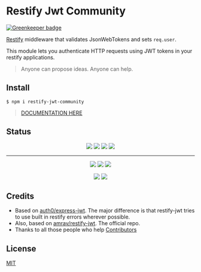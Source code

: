 # Restify Jwt Community

[![Greenkeeper badge](https://badges.greenkeeper.io/frbuceta/restify-jwt-community.svg)](https://greenkeeper.io/)

[Restify](http://restify.com/) middleware that validates JsonWebTokens and sets `req.user`.

This module lets you authenticate HTTP requests using JWT tokens in your restify applications.

> Anyone can propose ideas. Anyone can help.

## Install

    $ npm i restify-jwt-community
    
> [DOCUMENTATION HERE](docs/index.md)

## Status

<p align="center">
    <a href="https://www.npmjs.com/package/restify-jwt-community" alt="NPM">
        <img src="https://img.shields.io/npm/v/restify-jwt-community.svg?style=for-the-badge" /></a>
    <a href="https://github.com/frbuceta/restify-jwt-community" alt="GitHub last commit">
        <img src="https://img.shields.io/github/last-commit/frbuceta/restify-jwt-community.svg?color=blue&style=for-the-badge" /></a>
    <a href="https://github.com/frbuceta/restify-jwt-community/issues" alt="GitHub issues">
        <img src="https://img.shields.io/github/issues/frbuceta/restify-jwt-community.svg?color=blue&style=for-the-badge" /></a>
    <a href="https://github.com/frbuceta/restify-jwt-community/pulls" alt="GitHub pull requests">
        <img src="https://img.shields.io/github/issues-pr/frbuceta/restify-jwt-community.svg?color=blue&style=for-the-badge" /></a>
</p>

---

<p align="center">
    <a href="#"><img src="https://img.shields.io/david/frbuceta/restify-jwt-community.svg?style=flat-square" /></a>
    <a href="#"><img src="https://img.shields.io/david/dev/frbuceta/restify-jwt-community.svg?style=flat-square" /></a>
    <a href="#"><img src="https://img.shields.io/david/peer/frbuceta/restify-jwt-community.svg?style=flat-square" /></a>
</p>

<p align="center">
    <a href="#" alt="Travis branch"><img src="https://img.shields.io/travis/com/frbuceta/restify-jwt-community/master.svg?style=flat-square" /></a>
    <a href="#" alt="Coveralls github branch"><img src="https://img.shields.io/coveralls/github/frbuceta/restify-jwt-community/master.svg?style=flat-square" /></a>
</p>

## Credits

* Based on [auth0/express-jwt](https://github.com/auth0/express-jwt). The major difference is that restify-jwt tries to use built in restify errors wherever possible.
* Also, based on [amrav/restify-jwt](https://github.com/amrav/restify-jwt). The official repo.
* Thanks to all those people who help [Contributors](https://github.com/frbuceta/restify-jwt-community/graphs/contributors)

## License

[MIT](LICENSE)
